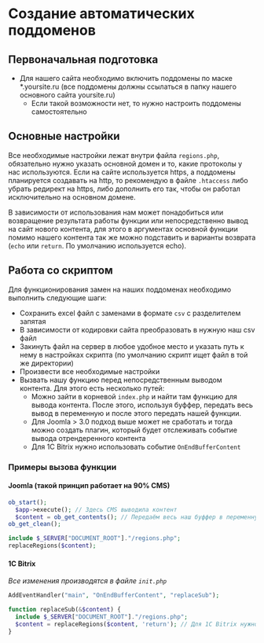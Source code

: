 # Создание автоматических поддоменов

## Первоначальная подготовка
* Для нашего сайта необходимо включить поддомены по маске *.yoursite.ru (все поддомены должны ссылаться в папку нашего основного сайта yoursite.ru)
  * Если такой возможности нет, то нужно настроить поддомены самостоятельно

## Основные настройки
Все необходимые настройки лежат внутри файла `regions.php`, обязательно нужно указать основной домен и то, какие протоколы у нас используются. Если на сайте используется https, а поддомены планируется создавать на http, то рекомендую в файле `.htaccess` либо убрать редирект на https, либо дополнить его так, чтобы он работал исключительно на основном домене.

В зависимости от использования нам может понадобиться или возвращение результата работы функции или непосредственно вывод на сайт нового контента, для этого в аргументах основной функции помимо нашего контента так же можно подставить и варианты возврата (`echo` или `return`. По умолчанию используется echo).

## Работа со скриптом
Для функционирования замен на наших поддоменах необходимо выполнить следующие шаги:
* Сохранить excel файл с заменами в формате `csv` с разделителем запятая
* В зависимости от кодировки сайта преобразовать в нужную наш csv файл
* Закинуть файл на сервер в любое удобное место и указать путь к нему в настройках скрипта (по умолчанию скрипт ищет файл в той же директории)
* Произвести все необходимые настройки
* Вызвать нашу функцию перед непосредственным выводом контента. Для этого есть несколько путей:
  * Можно зайти в корневой `index.php` и найти там функцию для вывода контента. После этого, используя буффер, передать весь вывод в переменную и после этого передать нашей функции.
  * Для Joomla > 3.0 подход выше может не сработать и тогда можно создать плагин, который будет отслеживать событие вывода отрендеренного контента
  * Для 1C Bitrix нужно использовать событие `OnEndBufferContent`

### Примеры вызова функции

#### Joomla (такой принцип работает на 90% CMS)

```php
ob_start();
  $app->execute(); // Здесь CMS выводила контент
  $content = ob_get_contents(); // Передаём весь наш буффер в переменную
ob_get_clean(); 

include $_SERVER["DOCUMENT_ROOT"]."/regions.php";
replaceRegions($content);
```

#### 1C Bitrix
_Все изменения производятся в файле `init.php`_
```php
AddEventHandler("main", "OnEndBufferContent", "replaceSub");

function replaceSub(&$content) {
  include $_SERVER["DOCUMENT_ROOT"]."/regions.php";
  $content = replaceRegions($content, 'return'); // Для 1C Bitrix нужно возвращать контент, а не выводить, поэтому вторым параметром стоит return
}
```
